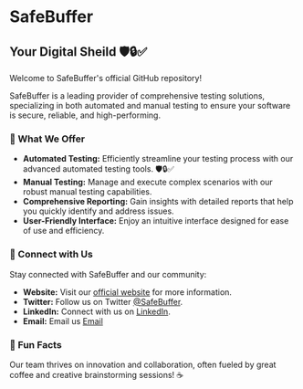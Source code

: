 # SafeBuffer

## Your Digital Sheild 🛡️🔒✅

Welcome to SafeBuffer's official GitHub repository!

SafeBuffer is a leading provider of comprehensive testing solutions, specializing in both automated and manual testing to ensure your software is secure, reliable, and high-performing.

### 🌟 What We Offer

- **Automated Testing:** Efficiently streamline your testing process with our advanced automated testing tools. 🛡️🔒✅
- **Manual Testing:** Manage and execute complex scenarios with our robust manual testing capabilities.
- **Comprehensive Reporting:** Gain insights with detailed reports that help you quickly identify and address issues.
- **User-Friendly Interface:** Enjoy an intuitive interface designed for ease of use and efficiency.

### 💬 Connect with Us

Stay connected with SafeBuffer and our community:

- **Website:** Visit our [official website](https://www.safebuffer.com) for more information.
- **Twitter:** Follow us on Twitter [@SafeBuffer](https://twitter.com/safeBuffer).
- **LinkedIn:** Connect with us on [LinkedIn](https://www.linkedin.com/company/safebuffer).
- **Email:** Email us [Email](mailto:contact@safebuffer.org)

### 🧙 Fun Facts

Our team thrives on innovation and collaboration, often fueled by great coffee and creative brainstorming sessions! ☕
